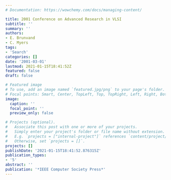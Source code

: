 ```yaml
---
# Documentation: https://wowchemy.com/docs/managing-content/

title: 2001 Conference on Advanced Research in VLSI
subtitle: ''
summary: ''
authors:
- E. Brunvand
- C. Myers
tags:
- 'Search'
categories: []
date: '2001-03-01'
lastmod: 2021-01-15T18:41:52Z
featured: false
draft: false

# Featured image
# To use, add an image named `featured.jpg/png` to your page's folder.
# Focal points: Smart, Center, TopLeft, Top, TopRight, Left, Right, BottomLeft, Bottom, BottomRight.
image:
  caption: ''
  focal_point: ''
  preview_only: false

# Projects (optional).
#   Associate this post with one or more of your projects.
#   Simply enter your project's folder or file name without extension.
#   E.g. `projects = ["internal-project"]` references `content/project/deep-learning/index.md`.
#   Otherwise, set `projects = []`.
projects: []
publishDate: '2021-01-15T18:41:52.876315Z'
publication_types:
- '5'
abstract: ''
publication: '*IEEE Computer Society Press*'
---
```

